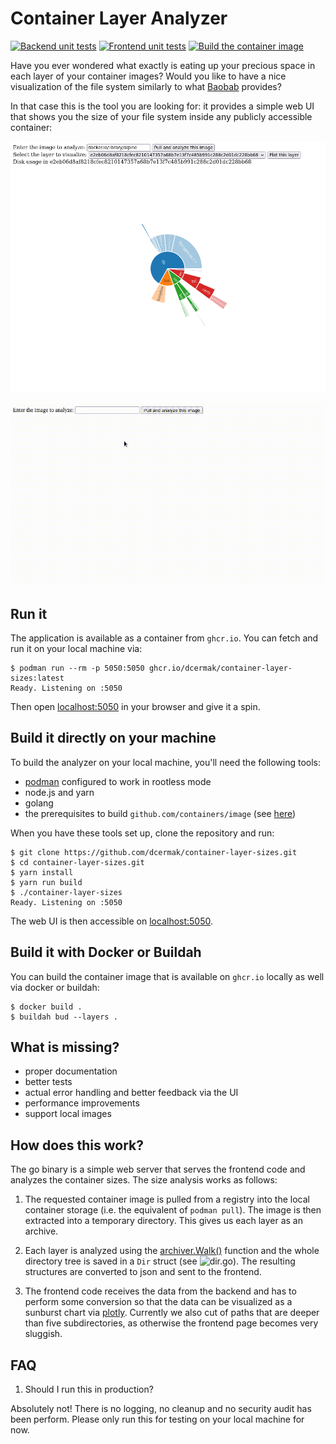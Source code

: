 # Container Layer Analyzer

[![Backend unit tests](https://github.com/dcermak/container-layer-sizes/actions/workflows/backend.yml/badge.svg)](https://github.com/dcermak/container-layer-sizes/actions/workflows/backend.yml)
[![Frontend unit tests](https://github.com/dcermak/container-layer-sizes/actions/workflows/frontend.yml/badge.svg)](https://github.com/dcermak/container-layer-sizes/actions/workflows/frontend.yml)
[![Build the container image](https://github.com/dcermak/container-layer-sizes/actions/workflows/container.yml/badge.svg)](https://github.com/dcermak/container-layer-sizes/actions/workflows/container.yml)

Have you ever wondered what exactly is eating up your precious space in each
layer of your container images? Would you like to have a nice visualization of
the file system similarly to what
[Baobab](https://wiki.gnome.org/Apps/DiskUsageAnalyzer) provides?

In that case this is the tool you are looking for: it provides a simple web UI
that shows you the size of your file system inside any publicly accessible
container:

![prototype_screenshot](prototype_screenshot.png)

![screencast](container_analyzer_demo.gif)

## Run it

The application is available as a container from `ghcr.io`. You can fetch and
run it on your local machine via:

```ShellSession
$ podman run --rm -p 5050:5050 ghcr.io/dcermak/container-layer-sizes:latest
Ready. Listening on :5050
```

Then open [localhost:5050](http://localhost:5050/) in your browser and give it a
spin.


## Build it directly on your machine

To build the analyzer on your local machine, you'll need the following tools:

- [podman](podman.io/) configured to work in rootless mode
- node.js and yarn
- golang
- the prerequisites to build `github.com/containers/image` (see
  [here](https://github.com/containers/image#building))


When you have these tools set up, clone the repository and run:
```ShellSession
$ git clone https://github.com/dcermak/container-layer-sizes.git
$ cd container-layer-sizes.git
$ yarn install
$ yarn run build
$ ./container-layer-sizes
Ready. Listening on :5050
```

The web UI is then accessible on [localhost:5050](http://localhost:5050/).


## Build it with Docker or Buildah

You can build the container image that is available on `ghcr.io` locally as well
via docker or buildah:
```ShellSession
$ docker build .
$ buildah bud --layers .
```


## What is missing?

- proper documentation
- better tests
- actual error handling and better feedback via the UI
- performance improvements
- support local images


## How does this work?

The go binary is a simple web server that serves the frontend code and analyzes
the container sizes. The size analysis works as follows:

1. The requested container image is pulled from a registry into the local
   container storage (i.e. the equivalent of `podman pull`). The image is then
   extracted into a temporary directory. This gives us each layer as an archive.

2. Each layer is analyzed using the
   [archiver.Walk()](https://pkg.go.dev/github.com/mholt/archiver#Walk) function
   and the whole directory tree is saved in a `Dir` struct (see
   ![`dir.go`](dir.go)). The resulting structures are converted to json and
   sent to the frontend.

3. The frontend code receives the data from the backend and has to perform some
   conversion so that the data can be visualized as a sunburst chart via
   [plotly](https://plotly.com/javascript/sunburst-charts/).
   Currently we also cut of paths that are deeper than five subdirectories, as
   otherwise the frontend page becomes very sluggish.


## FAQ

1. Should I run this in production?

Absolutely not! There is no logging, no cleanup and no security audit has been
perform. Please only run this for testing on your local machine for now.
